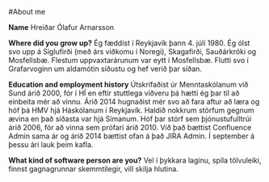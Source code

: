 #About me

**Name**
Hreiðar Ólafur Arnarsson

**Where did you grow up?**
Ég fæddist í Reykjavík þann 4. júlí 1980. Ég ólst svo upp á Siglufirði (með árs viðkomu í Noregi), Skagafirði, Sauðárkróki og Mosfellsbæ. Flestum uppvaxtarárunum var eytt í Mosfellsbæ.
Flutti svo í Grafarvoginn um aldamótin síðustu og hef verið þar síðan.

**Education and employment history**
Útskrifaðist úr Menntaskólanum við Sund árið 2000, fór í HÍ en eftir stuttlega viðveru þá hætti ég þar til að einbeita mér að vinnu.
Árið 2014 hugnaðist mér svo að fara aftur að læra og hóf þá HMV hjá Háskólanum í Reykjavík.
Haldið nokkrum störfum gegnum ævina en það síðasta var hjá Símanum.
Hóf þar störf sem þjónustufulltrúi árið 2006, fór að vinna sem prófari árið 2010. Við það bættist Confluence Admin sama ár og árið 2014 bættist ofan á það JIRA Admin. Í september á þessu ári lauk þeim kafla.

**What kind of software person are you?**
Vel í þykkara laginu, spila tölvuleiki, finnst gagnagrunnar skemmtilegir, vill skilja hlutina.
